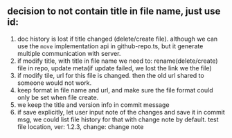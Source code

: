 ## decision to not contain title in file name, just use id:
1. doc history is lost if title changed (delete/create file). although we can use the `move` implementation api in github-repo.ts, but it generate multiple communication with server.
2. if modify title, with title in file name we need to: rename(delete/create) file in repo, update meta(if update failed, we lost the link we the file)
3. if modify tile, url for this file is changed. then the old url shared to someone would not work.
4. keep format in file name and url, and make sure the file format could only be set when file create.
5. we keep the title and version info in commit message
6. if save explicitly, let user input note of the changes and save it in commit msg, we could list file history for that with change note by default.
    test file location, ver: 1.2.3, change: change note